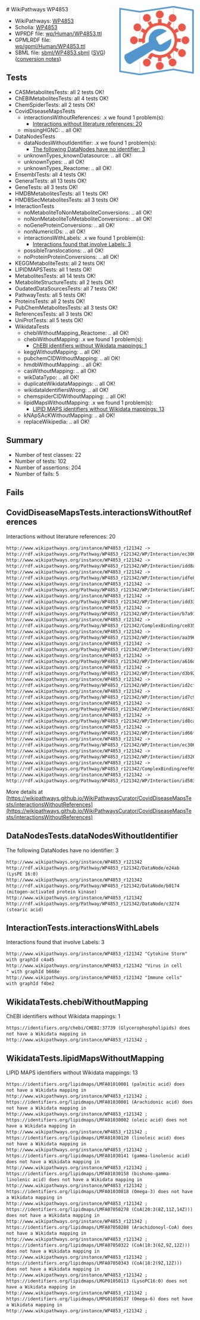 <img style="float: right; width: 200px" src="../logo.png" />
# WikiPathways WP4853

* WikiPathways: [WP4853](https://identifiers.org/wikipathways:WP4853)
* Scholia: [WP4853](https://scholia.toolforge.org/wikipathways/WP4853)
* WPRDF file: [wp/Human/WP4853.ttl](../wp/Human/WP4853.ttl)
* GPMLRDF file: [wp/gpml/Human/WP4853.ttl](../wp/gpml/Human/WP4853.ttl)
* SBML file: [sbml/WP4853.sbml](../sbml/WP4853.sbml) ([SVG](../sbml/WP4853.svg)) ([conversion notes](../sbml/WP4853.txt))

## Tests
* CASMetabolitesTests: all 2 tests OK!
* ChEBIMetabolitesTests: all 4 tests OK!
* ChemSpiderTests: all 2 tests OK!
* CovidDiseaseMapsTests
    * interactionsWithoutReferences: .x we found 1 problem(s):
        * [Interactions without literature references: 20](#9701cd00)
    * missingHGNC: .. all OK!
* DataNodesTests
    * dataNodesWithoutIdentifier: .x we found 1 problem(s):
        * [The following DataNodes have no identifier: 3](#d2d32fa2)
    * unknownTypes_knownDatasource: .. all OK!
    * unknownTypes: .. all OK!
    * unknownTypes_Reactome: .. all OK!
* EnsemblTests: all 4 tests OK!
* GeneralTests: all 13 tests OK!
* GeneTests: all 3 tests OK!
* HMDBMetabolitesTests: all 1 tests OK!
* HMDBSecMetabolitesTests: all 3 tests OK!
* InteractionTests
    * noMetaboliteToNonMetaboliteConversions: .. all OK!
    * noNonMetaboliteToMetaboliteConversions: .. all OK!
    * noGeneProteinConversions: .. all OK!
    * nonNumericIDs: .. all OK!
    * interactionsWithLabels: .x we found 1 problem(s):
        * [Interactions found that involve Labels: 3](#630d267a)
    * possibleTranslocations: .. all OK!
    * noProteinProteinConversions: .. all OK!
* KEGGMetaboliteTests: all 2 tests OK!
* LIPIDMAPSTests: all 1 tests OK!
* MetabolitesTests: all 14 tests OK!
* MetaboliteStructureTests: all 2 tests OK!
* OudatedDataSourcesTests: all 7 tests OK!
* PathwayTests: all 5 tests OK!
* ProteinsTests: all 2 tests OK!
* PubChemMetabolitesTests: all 3 tests OK!
* ReferencesTests: all 3 tests OK!
* UniProtTests: all 5 tests OK!
* WikidataTests
    * chebiWithoutMapping_Reactome: .. all OK!
    * chebiWithoutMapping: .x we found 1 problem(s):
        * [ChEBI identifiers without Wikidata mappings: 1](#a8d554cd)
    * keggWithoutMapping: .. all OK!
    * pubchemCIDWithoutMapping: .. all OK!
    * hmdbWithoutMapping: .. all OK!
    * casWithoutMapping: .. all OK!
    * wikDataTypo: .. all OK!
    * duplicateWikidataMappings: .. all OK!
    * wikidataIdentifiersWrong: .. all OK!
    * chemspiderCIDWithoutMapping: .. all OK!
    * lipidMapsWithoutMapping: .x we found 1 problem(s):
        * [LIPID MAPS identifiers without Wikidata mappings: 13](#41c16d12)
    * kNApSAcKWithoutMapping: .. all OK!
    * replaceWikipedia: .. all OK!


## Summary

* Number of test classes: 22
* Number of tests: 102
* Number of assertions: 204
* Number of fails: 5

## Fails

<a name="9701cd00" />

## CovidDiseaseMapsTests.interactionsWithoutReferences

Interactions without literature references: 20
```
http://www.wikipathways.org/instance/WP4853_r121342 -> http://rdf.wikipathways.org/Pathway/WP4853_r121342/WP/Interaction/ec306_1
http://www.wikipathways.org/instance/WP4853_r121342 -> http://rdf.wikipathways.org/Pathway/WP4853_r121342/WP/Interaction/idd8af1708
http://www.wikipathways.org/instance/WP4853_r121342 -> http://rdf.wikipathways.org/Pathway/WP4853_r121342/WP/Interaction/idfe8f5f72
http://www.wikipathways.org/instance/WP4853_r121342 -> http://rdf.wikipathways.org/Pathway/WP4853_r121342/WP/Interaction/id4f2a84fe
http://www.wikipathways.org/instance/WP4853_r121342 -> http://rdf.wikipathways.org/Pathway/WP4853_r121342/WP/Interaction/idd3306a7b
http://www.wikipathways.org/instance/WP4853_r121342 -> http://rdf.wikipathways.org/Pathway/WP4853_r121342/WP/Interaction/b7a91
http://www.wikipathways.org/instance/WP4853_r121342 -> http://rdf.wikipathways.org/Pathway/WP4853_r121342/ComplexBinding/ce835
http://www.wikipathways.org/instance/WP4853_r121342 -> http://rdf.wikipathways.org/Pathway/WP4853_r121342/WP/Interaction/aa396
http://www.wikipathways.org/instance/WP4853_r121342 -> http://rdf.wikipathways.org/Pathway/WP4853_r121342/WP/Interaction/id93f06a92
http://www.wikipathways.org/instance/WP4853_r121342 -> http://rdf.wikipathways.org/Pathway/WP4853_r121342/WP/Interaction/a616d
http://www.wikipathways.org/instance/WP4853_r121342 -> http://rdf.wikipathways.org/Pathway/WP4853_r121342/WP/Interaction/d3b92
http://www.wikipathways.org/instance/WP4853_r121342 -> http://rdf.wikipathways.org/Pathway/WP4853_r121342/WP/Interaction/id2cffd52
http://www.wikipathways.org/instance/WP4853_r121342 -> http://rdf.wikipathways.org/Pathway/WP4853_r121342/WP/Interaction/id7c94a43
http://www.wikipathways.org/instance/WP4853_r121342 -> http://rdf.wikipathways.org/Pathway/WP4853_r121342/WP/Interaction/dd433
http://www.wikipathways.org/instance/WP4853_r121342 -> http://rdf.wikipathways.org/Pathway/WP4853_r121342/WP/Interaction/id8ca14613
http://www.wikipathways.org/instance/WP4853_r121342 -> http://rdf.wikipathways.org/Pathway/WP4853_r121342/WP/Interaction/id66f48e91
http://www.wikipathways.org/instance/WP4853_r121342 -> http://rdf.wikipathways.org/Pathway/WP4853_r121342/WP/Interaction/ec306_2
http://www.wikipathways.org/instance/WP4853_r121342 -> http://rdf.wikipathways.org/Pathway/WP4853_r121342/WP/Interaction/id3263c402
http://www.wikipathways.org/instance/WP4853_r121342 -> http://rdf.wikipathways.org/Pathway/WP4853_r121342/ComplexBinding/eef69
http://www.wikipathways.org/instance/WP4853_r121342 -> http://rdf.wikipathways.org/Pathway/WP4853_r121342/WP/Interaction/id58393c41
```

More details at [https://wikipathways.github.io/WikiPathwaysCurator/CovidDiseaseMapsTests/interactionsWithoutReferences](https://wikipathways.github.io/WikiPathwaysCurator/CovidDiseaseMapsTests/interactionsWithoutReferences)

<a name="d2d32fa2" />

## DataNodesTests.dataNodesWithoutIdentifier

The following DataNodes have no identifier: 3
```
http://www.wikipathways.org/instance/WP4853_r121342 http://rdf.wikipathways.org/Pathway/WP4853_r121342/DataNode/e24ab (LysPE 16:0)
http://www.wikipathways.org/instance/WP4853_r121342 http://rdf.wikipathways.org/Pathway/WP4853_r121342/DataNode/b0174 (mitogen-activated protein kinase)
http://www.wikipathways.org/instance/WP4853_r121342 http://rdf.wikipathways.org/Pathway/WP4853_r121342/DataNode/c3274 (stearic acid)
```

<a name="630d267a" />

## InteractionTests.interactionsWithLabels

Interactions found that involve Labels: 3
```
http://www.wikipathways.org/instance/WP4853_r121342 "Cytokine Storm" with graphId c4a45
http://www.wikipathways.org/instance/WP4853_r121342 "Virus in cell
" with graphId b668e
http://www.wikipathways.org/instance/WP4853_r121342 "Immune cells" with graphId f4be2
```

<a name="a8d554cd" />

## WikidataTests.chebiWithoutMapping

ChEBI identifiers without Wikidata mappings: 1
```
https://identifiers.org/chebi/CHEBI:37739 (Glycerophospholipids) does not have a Wikidata mapping in http://www.wikipathways.org/instance/WP4853_r121342 ; 
```

<a name="41c16d12" />

## WikidataTests.lipidMapsWithoutMapping

LIPID MAPS identifiers without Wikidata mappings: 13
```
https://identifiers.org/lipidmaps/LMFA01010001 (palmitic acid) does not have a Wikidata mapping in http://www.wikipathways.org/instance/WP4853_r121342 ; 
https://identifiers.org/lipidmaps/LMFA01030001 (Arachidonic acid) does not have a Wikidata mapping in http://www.wikipathways.org/instance/WP4853_r121342 ; 
https://identifiers.org/lipidmaps/LMFA01030002 (oleic acid) does not have a Wikidata mapping in http://www.wikipathways.org/instance/WP4853_r121342 ; 
https://identifiers.org/lipidmaps/LMFA01030120 (linoleic acid) does not have a Wikidata mapping in http://www.wikipathways.org/instance/WP4853_r121342 ; 
https://identifiers.org/lipidmaps/LMFA01030141 (gamma-linolenic acid) does not have a Wikidata mapping in http://www.wikipathways.org/instance/WP4853_r121342 ; 
https://identifiers.org/lipidmaps/LMFA01030158 (bishomo-gamma-linolenic acid) does not have a Wikidata mapping in http://www.wikipathways.org/instance/WP4853_r121342 ; 
https://identifiers.org/lipidmaps/LMFA01030818 (Omega-3) does not have a Wikidata mapping in http://www.wikipathways.org/instance/WP4853_r121342 ; 
https://identifiers.org/lipidmaps/LMFA07050278 (CoA(20:3(8Z,11Z,14Z))) does not have a Wikidata mapping in http://www.wikipathways.org/instance/WP4853_r121342 ; 
https://identifiers.org/lipidmaps/LMFA07050288 (Arachidonoyl-CoA) does not have a Wikidata mapping in http://www.wikipathways.org/instance/WP4853_r121342 ; 
https://identifiers.org/lipidmaps/LMFA07050322 (CoA(18:3(6Z,9Z,12Z))) does not have a Wikidata mapping in http://www.wikipathways.org/instance/WP4853_r121342 ; 
https://identifiers.org/lipidmaps/LMFA07050343 (CoA(18:2(9Z,12Z))) does not have a Wikidata mapping in http://www.wikipathways.org/instance/WP4853_r121342 ; 
https://identifiers.org/lipidmaps/LMGP01050113 (LysoPC16:0) does not have a Wikidata mapping in http://www.wikipathways.org/instance/WP4853_r121342 ; 
https://identifiers.org/lipidmaps/LMPG01050137 (Omega-6) does not have a Wikidata mapping in http://www.wikipathways.org/instance/WP4853_r121342 ; 
```

